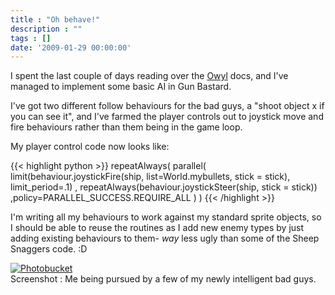 ```yaml
---
title : "Oh behave!"
description : ""
tags : []
date: '2009-01-29 00:00:00'
---
```


I spent the last couple of days reading over the <a href=@http://code.google.com/p/owyl/@>Owyl</a> docs, and I've managed to implement some basic AI in Gun Bastard.

I've got two different follow behaviours for the bad guys, a "shoot object x if you can see it", and I've farmed the player controls out to joystick move and fire behaviours rather than them being in the game loop.

<!--more-->

My player control code now looks like:

{{< highlight python >}}
repeatAlways(
parallel(
limit(behaviour.joystickFire(ship, list=World.mybullets, stick = stick), limit_period=.1)
,
repeatAlways(behaviour.joystickSteer(ship, stick = stick))
,policy=PARALLEL_SUCCESS.REQUIRE_ALL
)
)
{{< /highlight >}}

I'm writing all my behaviours to work against my standard sprite objects, so I should be able to reuse the routines as I add new enemy types by just adding existing behaviours to them- *way* less ugly than some of the Sheep Snaggers code. :D

<a href="http://s24.photobucket.com/albums/c12/b33rman/gamedev/gun%20bastard/?action=view&amp;current=screen015.jpg" target="_blank"><img src="http://i24.photobucket.com/albums/c12/b33rman/gamedev/gun%20bastard/th_screen015.jpg" border="0" alt="Photobucket" /></a><br />
Screenshot : Me being pursued by a few of my newly intelligent bad guys.
